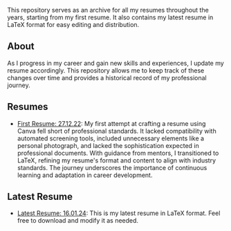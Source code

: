 This repository serves as an archive for all my resumes throughout the years, starting from my first resume. It also contains my latest resume in LaTeX format for easy editing and distribution.

## About

As I progress in my career and gain new skills and experiences, I update my resume accordingly. This repository allows me to keep track of these changes over time and provides a historical record of my professional journey.

## Resumes

- [First Resume: 27.12.22](https://github.com/Akash-Singh04/My-Resumes/blob/master/AKASH_SINGH_RESUME%20-%2027.12.22.pdf): My first attempt at crafting a resume using Canva fell short of professional standards. It lacked compatibility with automated screening tools, included unnecessary elements like a personal photograph, and lacked the sophistication expected in professional documents. With guidance from mentors, I transitioned to LaTeX, refining my resume's format and content to align with industry standards. The journey underscores the importance of continuous learning and adaptation in career development.

## Latest Resume

- [Latest Resume: 16.01.24](https://github.com/Akash-Singh04/My-Resumes/blob/master/main.tex): This is my latest resume in LaTeX format. Feel free to download and modify it as needed.
